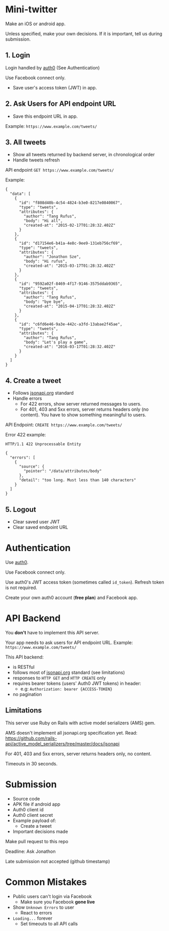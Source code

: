 # Mini-twitter

Make an iOS or android app.

Unless specified, make your own decisions. If it is important, tell us during submission.

## 1. Login

Login handled by [auth0](https://auth0.com/) (See Authentication)

Use Facebook connect only.

- Save user's access token (JWT) in app.

## 2. Ask Users for API endpoint URL

- Save this endpoint URL in app.

Example: `https://www.example.com/tweets/`

## 3. All tweets

- Show all tweets returned by backend server, in chronological order
- Handle tweets refresh

API endpoint `GET https://www.example.com/tweets/`

Example:

```
{
  "data": [
    {
      "id": "f808d40b-4c54-4824-b3e0-8217e0840067",
      "type": "tweets",
      "attributes": {
        "author": "Tang Rufus",
        "body": "Hi all",
        "created-at": "2015-02-17T01:28:32.402Z"
      }
    },
    {
      "id": "d17154e6-b41a-4e8c-9ee9-131eb756cf69",
      "type": "tweets",
      "attributes": {
        "author": "Jonathon Sze",
        "body": "Hi rufus",
        "created-at": "2015-03-17T01:28:32.402Z"
      }
    },
    {
      "id": "9592a02f-8469-4f17-9146-3575ddab9365",
      "type": "tweets",
      "attributes": {
        "author": "Tang Rufus",
        "body": "bye bye",
        "created-at": "2015-04-17T01:28:32.402Z"
      }
    },
    {
      "id": "c6fd6e46-9a3e-442c-a3fd-13abae2f45ae",
      "type": "tweets",
      "attributes": {
        "author": "Tang Rufus",
        "body": "Let's play a game",
        "created-at": "2016-03-17T01:28:32.402Z"
      }
    }
  ]
}
```

## 4. Create a tweet

- Follows [jsonapi.org](http://jsonapi.org/) standard
- Handle errors
  * For 422 errors, show server returned messages to users.
  * For 401, 403 and 5xx errors, server returns headers only (no content). You have to show something meaningful to users.

API Endpoint: `CREATE https://www.example.com/tweets/`

Error 422 example:

```
HTTP/1.1 422 Unprocessable Entity

{
  "errors": [
    {
      "source": {
        "pointer": "/data/attributes/body"
      },
      "detail": "too long. Must less than 140 characters"
    }
  ]
}
```

## 5. Logout

- Clear saved user JWT
- Clear saved endpoint URL

# Authentication

Use [auth0](https://auth0.com).

Use Facebook connect only.

Use auth0's JWT access token (sometimes called `id_token`). Refresh token is not required.

Create your own auth0 account (**free plan**) and Facebook app.

# API Backend

You **don't** have to implement this API server.

Your app needs to ask users for API endpoint URL.
Example: `https://www.example.com/tweets/`

This API backend:

- is RESTful
- follows most of [jsonapi.org](http://jsonapi.org/) standard (see limitations)
- responses to `HTTP GET` and `HTTP CREATE` only
- requires bearer tokens (users' Auth0 JWT tokens) in header:
  * e.g: `Authorization: bearer {ACCESS-TOKEN}`
- no pagination

## Limitations

This server use Ruby on Rails with active model serializers (AMS) gem.

AMS doesn't implement all jsonapi.org specification yet.
Read: https://github.com/rails-api/active_model_serializers/tree/master/docs/jsonapi

For 401, 403 and 5xx errors, server returns headers only, no content.

Timeouts in 30 seconds.  

# Submission

- Source code
- APK file if android app
- Auth0 client id
- Auth0 client secret
- Example payload of:
  * Create a tweet
- Important decisions made

Make pull request to this repo

Deadline: Ask Jonathon

Late submission not accepted (github timestamp)

# Common Mistakes

- Public users can't login via Facebook
  * Make sure you Facebook **gone live**
- Show `Unknown Errors` to user
  * React to errors
- `Loading...` forever
  * Set timeouts to all API calls
